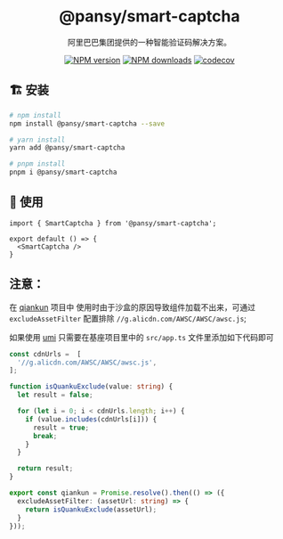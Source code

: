 <h1 align="center">
  @pansy/smart-captcha
</h1>

<div align="center">

阿里巴巴集团提供的一种智能验证码解决方案。

[![NPM version][image-1]][1]
[![NPM downloads][image-2]][2]
[![codecov][codecov-1]][codecov-2]

</div>

## 🏗 安装

```bash
# npm install
npm install @pansy/smart-captcha --save

# yarn install
yarn add @pansy/smart-captcha

# pnpm install
pnpm i @pansy/smart-captcha
```

## 🔨 使用

```tsx
import { SmartCaptcha } from '@pansy/smart-captcha';

export default () => {
  <SmartCaptcha />
}
```

## 注意：

在 [qiankun](https://qiankun.umijs.org/) 项目中 使用时由于沙盒的原因导致组件加载不出来，可通过 `excludeAssetFilter` 配置排除 `//g.alicdn.com/AWSC/AWSC/awsc.js`;

如果使用 [umi](https://umijs.org/zh-CN/plugins/plugin-qiankun) 只需要在基座项目里中的 `src/app.ts` 文件里添加如下代码即可

```ts
const cdnUrls =  [
  '//g.alicdn.com/AWSC/AWSC/awsc.js',
];

function isQuankuExclude(value: string) {
  let result = false;

  for (let i = 0; i < cdnUrls.length; i++) {
    if (value.includes(cdnUrls[i])) {
      result = true;
      break;
    }
  }

  return result;
}

export const qiankun = Promise.resolve().then(() => ({
  excludeAssetFilter: (assetUrl: string) => {
    return isQuankuExclude(assetUrl);
  }
}));
```

[1]: https://www.npmjs.com/package/@pansy/smart-captcha
[2]: https://npmjs.org/package/@pansy/smart-captcha
[image-1]: https://img.shields.io/npm/v/@pansy/smart-captcha.svg?style=flat
[image-2]: https://img.shields.io/npm/dw/@pansy/smart-captcha.svg?style=flat
[codecov-1]: https://codecov.io/github/pansyjs/smart-captcha/branch/master/graph/badge.svg?token=EKYDUW28H0
[codecov-2]: https://codecov.io/github/pansyjs/smart-captcha
